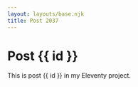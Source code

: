 ```yaml
---
layout: layouts/base.njk
title: Post 2037
---
```


# Post {{ id }}

This is post {{ id }} in my Eleventy project.
